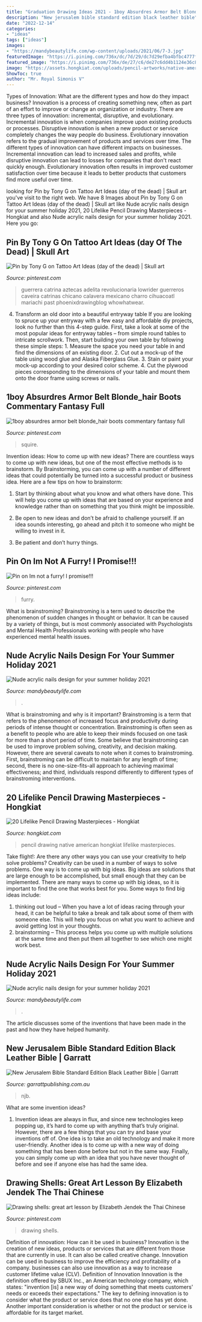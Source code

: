 ```yaml
---
title: "Graduation Drawing Ideas 2021 - 1boy Absurdres Armor Belt Blonde_hair Boots Commentary Fantasy Full"
description: "New jerusalem bible standard edition black leather bible"
date: "2022-12-14"
categories:
- "ideas"
tags: ["ideas"]
images:
- "https://mandybeautylife.com/wp-content/uploads/2021/06/7-3.jpg"
featuredImage: "https://i.pinimg.com/736x/dc/7d/29/dc7d29efba4bfbc4777fd568c7c631e8.jpg"
featured_image: "https://i.pinimg.com/736x/de/27/c6/de27c6dd4b1124e36c8a693d650f4486.jpg"
image: "https://assets.hongkiat.com/uploads/pencil-artworks/native-american.jpg"
ShowToc: true
author: "Mr. Royal Simonis V"
---
```



Types of Innovation: What are the different types and how do they impact business?
Innovation is a process of creating something new, often as part of an effort to improve or change an organization or industry. There are three types of innovation: incremental, disruptive, and evolutionary. Incremental innovation is when companies improve upon existing products or processes. Disruptive innovation is when a new product or service completely changes the way people do business. Evolutionary innovation refers to the gradual improvement of products and services over time.
The different types of innovation can have different impacts on businesses. Incremental innovation can lead to increased sales and profits, while disruptive innovation can lead to losses for companies that don't react quickly enough. Evolutionary innovation often results in improved customer satisfaction over time because it leads to better products that customers find more useful over time.

	

		
looking for Pin by Tony G on Tattoo Art Ideas (day of the dead) | Skull art you've visit to the right web. We have 8 Images about Pin by Tony G on Tattoo Art Ideas (day of the dead) | Skull art like Nude acrylic nails design for your summer holiday 2021, 20 Lifelike Pencil Drawing Masterpieces - Hongkiat and also Nude acrylic nails design for your summer holiday 2021. Here you go:
		
    
## Pin By Tony G On Tattoo Art Ideas (day Of The Dead) | Skull Art

<img loading=lazy src="https://i.pinimg.com/736x/4f/ad/d4/4fadd413ce1ecac602e40b6c2c869be9.jpg" onerror="this.onerror=null;this.src='https://tse3.mm.bing.net/th?id=OIP.ylczi2fCrUEyw_wMXGjEygHaLo&amp;pid=15.1';" alt="Pin by Tony G on Tattoo Art Ideas (day of the dead) | Skull art">

_Source: pinterest.com_

>guerrera catrina aztecas adelita revolucionaria lowrider guerreros caveira catrinas chicano calavera mexicano charro cihuacoatl mariachi past phoenixdrawingblog whowhatwear. 

	

4. Transform an old door into a beautiful entryway table
If you are looking to spruce up your entryway with a few easy and affordable diy projects, look no further than this 4-step guide. First, take a look at some of the most popular ideas for entryway tables – from simple round tables to intricate scrollwork. Then, start building your own table by following these simple steps: 1. Measure the space you need your table in and find the dimensions of an existing door. 2. Cut out a mock-up of the table using wood glue and Alaska Fiberglass Glue. 3. Stain or paint your mock-up according to your desired color scheme. 4. Cut the plywood pieces corresponding to the dimensions of your table and mount them onto the door frame using screws or nails.

    
## 1boy Absurdres Armor Belt Blonde_hair Boots Commentary Fantasy Full

<img loading=lazy src="https://i.pinimg.com/736x/de/27/c6/de27c6dd4b1124e36c8a693d650f4486.jpg" onerror="this.onerror=null;this.src='https://tse1.mm.bing.net/th?id=OIP.WZjqas0ESWOY3eeRBR8RfAHaJ4&amp;pid=15.1';" alt="1boy absurdres armor belt blonde_hair boots commentary fantasy full">

_Source: pinterest.com_

>squire. 

	

Invention ideas: How to come up with new ideas?
There are countless ways to come up with new ideas, but one of the most effective methods is to brainstorm. By Brainstorming, you can come up with a number of different ideas that could potentially be turned into a successful product or business idea. Here are a few tips on how to brainstorm:
1. Start by thinking about what you know and what others have done. This will help you come up with ideas that are based on your experience and knowledge rather than on something that you think might be impossible.

2. Be open to new ideas and don’t be afraid to challenge yourself. If an idea sounds interesting, go ahead and pitch it to someone who might be willing to invest in it.

3. Be patient and don’t hurry things.

    
## Pin On Im Not A Furry! I Promise!!!

<img loading=lazy src="https://i.pinimg.com/736x/c8/f1/bd/c8f1bdb32aaf732f5f8a5a734236268a.jpg" onerror="this.onerror=null;this.src='https://tse3.mm.bing.net/th?id=OIP.chdRTB5XUNSczQodpOXUBwHaJ3&amp;pid=15.1';" alt="Pin on Im not a furry! I promise!!!">

_Source: pinterest.com_

>furry. 

	

What is brainstroming?
Brainstroming is a term used to describe the phenomenon of sudden changes in thought or behavior. It can be caused by a variety of things, but is most commonly associated with Psychologists and Mental Health Professionals working with people who have experienced mental health issues.

    
## Nude Acrylic Nails Design For Your Summer Holiday 2021

<img loading=lazy src="https://mandybeautylife.com/wp-content/uploads/2021/06/16-3.jpg" onerror="this.onerror=null;this.src='https://tse2.mm.bing.net/th?id=OIP.03fq7-OWxxAe6-j57UmNDgHaLH&amp;pid=15.1';" alt="Nude acrylic nails design for your summer holiday 2021">

_Source: mandybeautylife.com_

>. 

	

What is brainstroming and why is it important?
Brainstroming is a term that refers to the phenomenon of increased focus and productivity during periods of intense thought or concentration. Brainstroming is often seen as a benefit to people who are able to keep their minds focused on one task for more than a short period of time. Some believe that brainstroming can be used to improve problem solving, creativity, and decision making. However, there are several caveats to note when it comes to brainstroming. First, brainstroming can be difficult to maintain for any length of time; second, there is no one-size-fits-all approach to achieving maximal effectiveness; and third, individuals respond differently to different types of brainstroming interventions.

    
## 20 Lifelike Pencil Drawing Masterpieces - Hongkiat

<img loading=lazy src="https://assets.hongkiat.com/uploads/pencil-artworks/native-american.jpg" onerror="this.onerror=null;this.src='https://tse3.mm.bing.net/th?id=OIP.pAldG8ulWXCxVYEF1c9tRgHaKq&amp;pid=15.1';" alt="20 Lifelike Pencil Drawing Masterpieces - Hongkiat">

_Source: hongkiat.com_

>pencil drawing native american hongkiat lifelike masterpieces. 

	

Take flight!: Are there any other ways you can use your creativity to help solve problems?
Creativity can be used in a number of ways to solve problems. One way is to come up with big ideas. Big ideas are solutions that are large enough to be accomplished, but small enough that they can be implemented. There are many ways to come up with big ideas, so it is important to find the one that works best for you. Some ways to find big ideas include: 
1) thinking out loud – When you have a lot of ideas racing through your head, it can be helpful to take a break and talk about some of them with someone else. This will help you focus on what you want to achieve and avoid getting lost in your thoughts. 
2) brainstorming – This process helps you come up with multiple solutions at the same time and then put them all together to see which one might work best.

    
## Nude Acrylic Nails Design For Your Summer Holiday 2021

<img loading=lazy src="https://mandybeautylife.com/wp-content/uploads/2021/06/7-3.jpg" onerror="this.onerror=null;this.src='https://tse1.mm.bing.net/th?id=OIP.UAfIZaWs3CEU7EjwYbm0sAHaLH&amp;pid=15.1';" alt="Nude acrylic nails design for your summer holiday 2021">

_Source: mandybeautylife.com_

>. 

	

The article discusses some of the inventions that have been made in the past and how they have helped humanity.

    
## New Jerusalem Bible Standard Edition Black Leather Bible | Garratt

<img loading=lazy src="http://garrattpublishing.com.au/uploaded/thumbnails/db_file_img_11653_480xauto.jpg" onerror="this.onerror=null;this.src='https://tse2.mm.bing.net/th?id=OIP.OEp-F6RzxYOGGriX39yVJwHaLG&amp;pid=15.1';" alt="New Jerusalem Bible Standard Edition Black Leather Bible | Garratt">

_Source: garrattpublishing.com.au_

>njb. 

	

What are some invention ideas?
1. Invention ideas are always in flux, and since new technologies keep popping up, it’s hard to come up with anything that’s truly original. However, there are a few things that you can try and base your inventions off of. One idea is to take an old technology and make it more user-friendly. Another idea is to come up with a new way of doing something that has been done before but not in the same way. Finally, you can simply come up with an idea that you have never thought of before and see if anyone else has had the same idea.

    
## Drawing Shells: Great Art Lesson By Elizabeth Jendek The Thai Chinese

<img loading=lazy src="https://i.pinimg.com/736x/dc/7d/29/dc7d29efba4bfbc4777fd568c7c631e8.jpg" onerror="this.onerror=null;this.src='https://tse1.mm.bing.net/th?id=OIP.30GlhGe3eg29dqqo7D0tMgHaOe&amp;pid=15.1';" alt="Drawing shells: great art lesson by Elizabeth Jendek the Thai Chinese">

_Source: pinterest.com_

>drawing shells. 

	

Definition of innovation: How can it be used in business?
Innovation is the creation of new ideas, products or services that are different from those that are currently in use. It can also be called creative change. Innovation can be used in business to improve the efficiency and profitability of a company. businesses can also use innovation as a way to increase customer lifetime value (CLV). Definition of Innovation
Innovation is the definition offered by SBUX Inc., an American technology company, which states: "invention [is] a new way of doing something that meets customers' needs or exceeds their expectations." The key to defining innovation is to consider what the product or service does that no one else has yet done. Another important consideration is whether or not the product or service is affordable for its target market.

